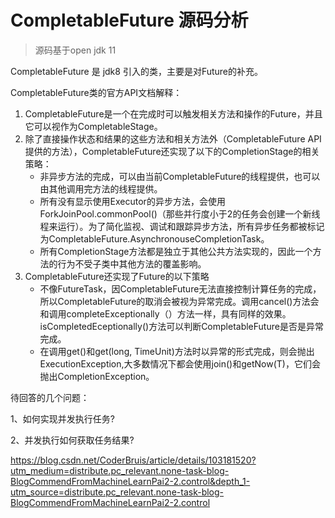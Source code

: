 # CompletableFuture 源码分析

> 源码基于open jdk 11

CompletableFuture 是 jdk8 引入的类，主要是对Future的补充。

CompletableFuture类的官方API文档解释：

1. CompletableFuture是一个在完成时可以触发相关方法和操作的Future，并且它可以视作为CompletableStage。
2. 除了直接操作状态和结果的这些方法和相关方法外（CompletableFuture API提供的方法），CompletableFuture还实现了以下的CompletionStage的相关策略：
    - 非异步方法的完成，可以由当前CompletableFuture的线程提供，也可以由其他调用完方法的线程提供。
    -  所有没有显示使用Executor的异步方法，会使用ForkJoinPool.commonPool()（那些并行度小于2的任务会创建一个新线程来运行）。为了简化监视、调试和跟踪异步方法，所有异步任务都被标记为CompletableFuture.AsynchronouseCompletionTask。
    -  所有CompletionStage方法都是独立于其他公共方法实现的，因此一个方法的行为不受子类中其他方法的覆盖影响。
3. CompletableFuture还实现了Future的以下策略
    - 不像FutureTask，因CompletableFuture无法直接控制计算任务的完成，所以CompletableFuture的取消会被视为异常完成。调用cancel()方法会和调用completeExceptionally（）方法一样，具有同样的效果。isCompletedEceptionally()方法可以判断CompletableFuture是否是异常完成。
    -  在调用get()和get(long, TimeUnit)方法时以异常的形式完成，则会抛出ExecutionException,大多数情况下都会使用join()和getNow(T)，它们会抛出CompletionException。

待回答的几个问题：

1、如何实现并发执行任务?

2、并发执行如何获取任务结果?



https://blog.csdn.net/CoderBruis/article/details/103181520?utm_medium=distribute.pc_relevant.none-task-blog-BlogCommendFromMachineLearnPai2-2.control&depth_1-utm_source=distribute.pc_relevant.none-task-blog-BlogCommendFromMachineLearnPai2-2.control

